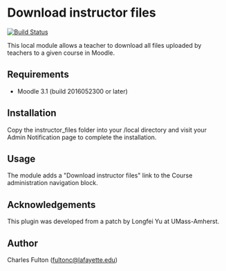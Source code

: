 Download instructor files
=========================

[![Build Status](https://api.travis-ci.org/mackensen/moodle-local_instructor_files.png)](https://api.travis-ci.org/mackensen/moodle-local_instructor_files)

This local module allows a teacher to download all files uploaded by teachers to a given course in Moodle.

Requirements
------------
- Moodle 3.1 (build 2016052300 or later)

Installation
------------
Copy the instructor_files folder into your /local directory and visit your Admin Notification page to complete the installation.

Usage
-----
The module adds a "Download instructor files" link to the Course administration navigation block.

Acknowledgements
----------------
This plugin was developed from a patch by Longfei Yu at UMass-Amherst.

Author
------
Charles Fulton (fultonc@lafayette.edu)